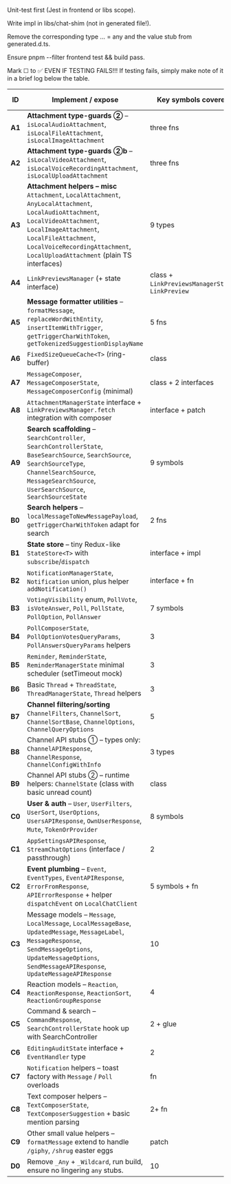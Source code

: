 Unit-test first (Jest in frontend or libs scope).

Write impl in libs/chat-shim (not in generated file!).

Remove the corresponding type … = any and the value stub from generated.d.ts.

Ensure pnpm --filter frontend test && build pass.

Mark ☐ to ✅ EVEN IF TESTING FAILS!!! If testing fails, simply make note of it in a brief log below the table.

| ID     | Implement / expose                                                                                                                                                                                                                                                    | Key symbols covered                               | Est LOC |     |
| ------ | --------------------------------------------------------------------------------------------------------------------------------------------------------------------------------------------------------------------------------------------------------------------- | ------------------------------------------------- | ------- |-----|
| **A1** | **Attachment type-guards ②** – `isLocalAudioAttachment`, `isLocalFileAttachment`, `isLocalImageAttachment`                                                                                                                                                            | three fns                                         | 90      |  ✅ |
| **A2** | **Attachment type-guards ②b** – `isLocalVideoAttachment`, `isLocalVoiceRecordingAttachment`, `isLocalUploadAttachment`                                                                                                                                                | three fns                                         | 90      |  ☐  |
| **A3** | **Attachment helpers – misc**<br>`Attachment`, `LocalAttachment`, `AnyLocalAttachment`, `LocalAudioAttachment`, `LocalVideoAttachment`, `LocalImageAttachment`, `LocalFileAttachment`, `LocalVoiceRecordingAttachment`, `LocalUploadAttachment` (plain TS interfaces) | 9 types                                           | 60      |  ☐  |
| **A4** | `LinkPreviewsManager` (+ state interface)                                                                                                                                                                                                                             | class + `LinkPreviewsManagerState`, `LinkPreview` | 110     |  ☐  |
| **A5** | **Message formatter utilities** – `formatMessage`, `replaceWordWithEntity`, `insertItemWithTrigger`, `getTriggerCharWithToken`, `getTokenizedSuggestionDisplayName`                                                                                                   | 5 fns                                             | 110     |  ☐  |
| **A6** | `FixedSizeQueueCache<T>` (ring-buffer)                                                                                                                                                                                                                                | class                                             | 80      |  ☐  |
| **A7** | `MessageComposer`, `MessageComposerState`, `MessageComposerConfig` (minimal)                                                                                                                                                                                          | class + 2 interfaces                              | 110     |  ☐  |
| **A8** | `AttachmentManagerState` interface + `LinkPreviewsManager.fetch` integration with composer                                                                                                                                                                            | interface + patch                                 | 80      |  ☐  |
| **A9** | **Search scaffolding** – `SearchController`, `SearchControllerState`, `BaseSearchSource`, `SearchSource`, `SearchSourceType`, `ChannelSearchSource`, `MessageSearchSource`, `UserSearchSource`, `SearchSourceState`                                                   | 9 symbols                                         | 90      |  ☐  |
| **B0** | **Search helpers** – `localMessageToNewMessagePayload`, `getTriggerCharWithToken` adapt for search                                                                                                                                                                    | 2 fns                                             | 60      |  ☐  |
| **B1** | **State store** – tiny Redux-like `StateStore<T>` with `subscribe`/`dispatch`                                                                                                                                                                                         | interface + impl                                  | 100     |  ☐  |
| **B2** | `NotificationManagerState`, `Notification` union, plus helper `addNotification()`                                                                                                                                                                                     | interface + fn                                    | 90      |  ☐  |
| **B3** | `VotingVisibility` enum, `PollVote`, `isVoteAnswer`, `Poll`, `PollState`, `PollOption`, `PollAnswer`                                                                                                                                                                  | 7 symbols                                         | 90      |  ☐  |
| **B4** | `PollComposerState`, `PollOptionVotesQueryParams`, `PollAnswersQueryParams` helpers                                                                                                                                                                                   | 3                                                 | 60      |  ☐  |
| **B5** | `Reminder`, `ReminderState`, `ReminderManagerState` minimal scheduler (setTimeout mock)                                                                                                                                                                               | 3                                                 | 100     |  ☐  |
| **B6** | Basic `Thread` + `ThreadState`, `ThreadManagerState`, `Thread` helpers                                                                                                                                                                                                | 3                                                 | 100     |  ☐  |
| **B7** | **Channel filtering/sorting**<br>`ChannelFilters`, `ChannelSort`, `ChannelSortBase`, `ChannelOptions`, `ChannelQueryOptions`                                                                                                                                          | 5                                                 | 90      |  ☐  |
| **B8** | Channel API stubs ① – types only: `ChannelAPIResponse`, `ChannelResponse`, `ChannelConfigWithInfo`                                                                                                                                                                    | 3 types                                           | 40      |  ☐  |
| **B9** | Channel API stubs ② – runtime helpers: `ChannelState` (class with basic unread count)                                                                                                                                                                                 | class                                             | 100     |  ☐  |
| **C0** | **User & auth** – `User`, `UserFilters`, `UserSort`, `UserOptions`, `UsersAPIResponse`, `OwnUserResponse`, `Mute`, `TokenOrProvider`                                                                                                                                  | 8 symbols                                         | 90      |  ☐  |
| **C1** | `AppSettingsAPIResponse`, `StreamChatOptions` (interface / passthrough)                                                                                                                                                                                               | 2                                                 | 40      |  ☐  |
| **C2** | **Event plumbing** – `Event`, `EventTypes`, `EventAPIResponse`, `ErrorFromResponse`, `APIErrorResponse` + helper `dispatchEvent` on `LocalChatClient`                                                                                                                 | 5 symbols + fn                                    | 110     |  ☐  |
| **C3** | Message models – `Message`, `LocalMessage`, `LocalMessageBase`, `UpdatedMessage`, `MessageLabel`, `MessageResponse`, `SendMessageOptions`, `UpdateMessageOptions`, `SendMessageAPIResponse`, `UpdateMessageAPIResponse`                                               | 10                                                | 110     |  ☐  |
| **C4** | Reaction models – `Reaction`, `ReactionResponse`, `ReactionSort`, `ReactionGroupResponse`                                                                                                                                                                             | 4                                                 | 80      |  ☐  |
| **C5** | Command & search – `CommandResponse`, `SearchControllerState` hook up with SearchController                                                                                                                                                                           | 2 + glue                                          | 80      |  ☐  |
| **C6** | `EditingAuditState` interface + `EventHandler` type                                                                                                                                                                                                                   | 2                                                 | 40      |  ☐  |
| **C7** | `Notification` helpers – toast factory with `Message` / `Poll` overloads                                                                                                                                                                                              | fn                                                | 100     |  ☐  |
| **C8** | Text composer helpers – `TextComposerState`, `TextComposerSuggestion` + basic mention parsing                                                                                                                                                                         | 2+ fn                                             | 110     |  ☐  |
| **C9** | Other small value helpers – `formatMessage` extend to handle `/giphy`, `/shrug` easter eggs                                                                                                                                                                           | patch                                             | 60      |  ☐  |
| **D0** | Remove `_Any` + `_Wildcard`, run build, ensure no lingering `any` stubs.                                                                                                                                                                                              | 10                                                |         |  ☐  |
